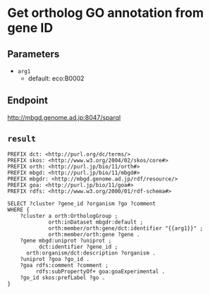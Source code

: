 # Get ortholog GO annotation from gene ID

## Parameters
* `arg1`
  * default: eco:B0002

## Endpoint
http://mbgd.genome.ad.jp:8047/sparql

## `result`

```sparql
PREFIX dct: <http://purl.org/dc/terms/>
PREFIX skos: <http://www.w3.org/2004/02/skos/core#>
PREFIX orth: <http://purl.jp/bio/11/orth#>
PREFIX mbgd: <http://purl.jp/bio/11/mbgd#>
PREFIX mbgdr: <http://mbgd.genome.ad.jp/rdf/resource/>
PREFIX goa: <http://purl.jp/bio/11/goa#>
PREFIX rdfs: <http://www.w3.org/2000/01/rdf-schema#>

SELECT ?cluster ?gene_id ?organism ?go ?comment
WHERE {
    ?cluster a orth:OrthologGroup ;
             orth:inDataset mbgdr:default ;
             orth:member/orth:gene/dct:identifier "{{arg1}}" ;
             orth:member/orth:gene ?gene .
    ?gene mbgd:uniprot ?uniprot ;
          dct:identifier ?gene_id ;
	  orth:organism/dct:description ?organism .
    ?uniprot ?goa ?go_id .
    ?goa rdfs:comment ?comment ;
         rdfs:subPropertyOf+ goa:goaExperimental .
    ?go_id skos:prefLabel ?go .
}


```

